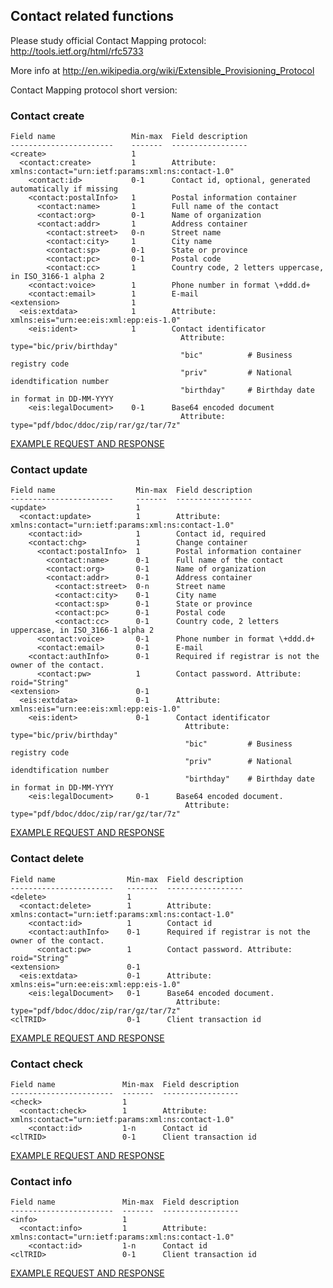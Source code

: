 ## Contact related functions

Please study official Contact Mapping protocol:
http://tools.ietf.org/html/rfc5733

More info at http://en.wikipedia.org/wiki/Extensible_Provisioning_Protocol

Contact Mapping protocol short version:

### Contact create

    Field name                 Min-max  Field description
    -----------------------    -------  -----------------
    <create>                   1     
      <contact:create>         1        Attribute: xmlns:contact="urn:ietf:params:xml:ns:contact-1.0"
        <contact:id>           0-1      Contact id, optional, generated automatically if missing
        <contact:postalInfo>   1        Postal information container
          <contact:name>       1        Full name of the contact
          <contact:org>        0-1      Name of organization
          <contact:addr>       1        Address container
            <contact:street>   0-n      Street name
            <contact:city>     1        City name
            <contact:sp>       0-1      State or province
            <contact:pc>       0-1      Postal code
            <contact:cc>       1        Country code, 2 letters uppercase, in ISO_3166-1 alpha 2
        <contact:voice>        1        Phone number in format \+ddd.d+
        <contact:email>        1        E-mail
    <extension>                1       
      <eis:extdata>            1        Attribute: xmlns:eis="urn:ee:eis:xml:epp:eis-1.0"
        <eis:ident>            1        Contact identificator 
                                          Attribute: type="bic/priv/birthday"
                                          "bic"          # Business registry code
                                          "priv"         # National idendtification number
                                          "birthday"     # Birthday date in format in DD-MM-YYYY
        <eis:legalDocument>    0-1      Base64 encoded document 
                                          Attribute: type="pdf/bdoc/ddoc/zip/rar/gz/tar/7z"

[EXAMPLE REQUEST AND RESPONSE](/doc/epp-examples.md#epp-contact-with-valid-user-create-command-successfully-creates-a-contact)

### Contact update

    Field name                  Min-max  Field description
    -----------------------     -------  -----------------
    <update>                    1     
      <contact:update>          1        Attribute: xmlns:contact="urn:ietf:params:xml:ns:contact-1.0"
        <contact:id>            1        Contact id, required
        <contact:chg>           1        Change container
          <contact:postalInfo>  1        Postal information container
            <contact:name>      0-1      Full name of the contact
            <contact:org>       0-1      Name of organization
            <contact:addr>      0-1      Address container
              <contact:street>  0-n      Street name
              <contact:city>    0-1      City name
              <contact:sp>      0-1      State or province
              <contact:pc>      0-1      Postal code
              <contact:cc>      0-1      Country code, 2 letters uppercase, in ISO_3166-1 alpha 2
          <contact:voice>       0-1      Phone number in format \+ddd.d+
          <contact:email>       0-1      E-mail
        <contact:authInfo>      0-1      Required if registrar is not the owner of the contact.
          <contact:pw>          1        Contact password. Attribute: roid="String"
    <extension>                 0-1       
      <eis:extdata>             0-1      Attribute: xmlns:eis="urn:ee:eis:xml:epp:eis-1.0"
        <eis:ident>             0-1      Contact identificator 
                                           Attribute: type="bic/priv/birthday"
                                           "bic"         # Business registry code
                                           "priv"        # National idendtification number
                                           "birthday"    # Birthday date in format in DD-MM-YYYY
        <eis:legalDocument>     0-1      Base64 encoded document. 
                                           Attribute: type="pdf/bdoc/ddoc/zip/rar/gz/tar/7z"


[EXAMPLE REQUEST AND RESPONSE](/doc/epp-examples.md#epp-contact-with-valid-user-update-command-is-succesful)

### Contact delete

    Field name                Min-max  Field description
    -----------------------   -------  -----------------
    <delete>                  1       
      <contact:delete>        1        Attribute: xmlns:contact="urn:ietf:params:xml:ns:contact-1.0"
        <contact:id>          1        Contact id
        <contact:authInfo>    0-1      Required if registrar is not the owner of the contact.
          <contact:pw>        1        Contact password. Attribute: roid="String"
    <extension>               0-1       
      <eis:extdata>           0-1      Attribute: xmlns:eis="urn:ee:eis:xml:epp:eis-1.0"
        <eis:legalDocument>   0-1      Base64 encoded document. 
                                         Attribute: type="pdf/bdoc/ddoc/zip/rar/gz/tar/7z"
    <clTRID>                  0-1      Client transaction id

[EXAMPLE REQUEST AND RESPONSE](/doc/epp-examples.md#epp-contact-with-valid-user-delete-command-deletes-contact)


### Contact check

    Field name               Min-max  Field description
    -----------------------  -------  -----------------
    <check>                  1       
      <contact:check>        1        Attribute: xmlns:contact="urn:ietf:params:xml:ns:contact-1.0"
        <contact:id>         1-n      Contact id 
    <clTRID>                 0-1      Client transaction id

[EXAMPLE REQUEST AND RESPONSE](/doc/epp-examples.md#epp-contact-with-valid-user-check-command-returns-info-about-contact-availability)


### Contact info

    Field name               Min-max  Field description
    -----------------------  -------  -----------------
    <info>                   1       
      <contact:info>         1        Attribute: xmlns:contact="urn:ietf:params:xml:ns:contact-1.0"
        <contact:id>         1-n      Contact id 
    <clTRID>                 0-1      Client transaction id

[EXAMPLE REQUEST AND RESPONSE](/doc/epp-examples.md#epp-contact-with-valid-user-info-command-discloses-items-to-owner)
